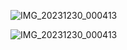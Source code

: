 ![IMG_20231230_000413](https://github.com/farhan7479/white-canvas/assets/123633657/205b04bf-5b18-4711-9a44-6721abb6b97c)

![IMG_20231230_000413](https://github.com/farhan7479/white-canvas/assets/123633657/f3b712ad-7752-44ff-94ca-bb3e8806)

